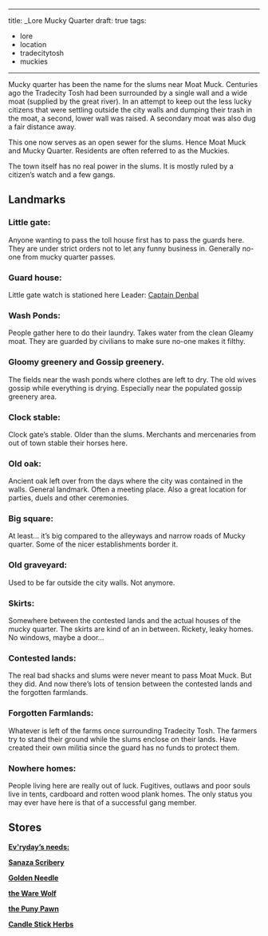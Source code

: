 
---
title: _Lore Mucky Quarter
draft: true
tags:
- lore
- location
- tradecitytosh
- muckies
---
Mucky quarter has been the name for the slums near Moat Muck. Centuries ago the Tradecity Tosh had been surrounded by a single wall and a wide moat (supplied by the great river). In an attempt to keep out the less lucky citizens that were settling outside the city walls and dumping their trash in the moat, a second, lower wall was raised. A secondary moat was also dug a fair distance away.

This one now serves as an open sewer for the slums. Hence Moat Muck and Mucky Quarter. Residents are often referred to as the Muckies.

The town itself has no real power in the slums. It is mostly ruled by a citizen’s watch and a few gangs.

## **Landmarks**  

### **Little gate:** 
Anyone wanting to pass the toll house first has to pass the guards here. They are under strict orders not to let any funny business in. Generally no-one from mucky quarter passes.

### **Guard house:** 
Little gate watch is stationed here Leader: [Captain Denbal](../../Confederation%20of%20Cernia/Tradecity%20Tosh/Muckies/P_Captain%20Denbal.md)

### **Wash Ponds:** 
People gather here to do their laundry. Takes water from the clean Gleamy moat. They are guarded by civilians to make sure no-one makes it filthy.

### **Gloomy greenery and Gossip greenery.** 
The fields near the wash ponds where clothes are left to dry. The old wives gossip while everything is drying. Especially near the populated gossip greenery area.

### **Clock stable:** 
Clock gate’s stable. Older than the slums. Merchants and mercenaries from out of town stable their horses here.

### **Old oak:** 
Ancient oak left over from the days where the city was contained in the walls. General landmark. Often a meeting place. Also a great location for parties, duels and other ceremonies.

### **Big square:** 
At least... it’s big compared to the alleyways and narrow roads of Mucky quarter. Some of the nicer establishments border it.

### **Old graveyard:** 
Used to be far outside the city walls. Not anymore.

### **Skirts:** 
Somewhere between the contested lands and the actual houses of the mucky quarter. The skirts are kind of an in between. Rickety, leaky homes. No windows, maybe a door...

### **Contested lands:** 
The real bad shacks and slums were never meant to pass Moat Muck. But they did. And now there’s lots of tension between the contested lands and the forgotten farmlands.

### **Forgotten Farmlands:** 
Whatever is left of the farms once surrounding Tradecity Tosh. The farmers try to stand their ground while the slums enclose on their lands. Have created their own militia since the guard has no funds to protect them.

### **Nowhere homes:** 
People living here are really out of luck. Fugitives, outlaws and poor souls live in tents, cardboard and rotten wood plank homes. The only status you may ever have here is that of a successful gang member. 

## **Stores**

[**Ev'ryday’s needs:**](../../Confederation%20of%20Cernia/Tradecity%20Tosh/Muckies/L_Evrydays%20Needs.md)

[**Sanaza Scribery**](../../Confederation%20of%20Cernia/Tradecity%20Tosh/Muckies/L_Sanaza%20Scribery.md)

[**Golden Needle** ](../../Confederation%20of%20Cernia/Tradecity%20Tosh/Muckies/L_Golden%20Needle.md)

[**the Ware Wolf**](../../Confederation%20of%20Cernia/Tradecity%20Tosh/Muckies/L_The%20Ware%20Wolf.md)
  
[**the Puny Pawn**](../../Confederation%20of%20Cernia/Tradecity%20Tosh/Muckies/L_The%20Puny%20Pawn.md)

[**Candle Stick Herbs**](../../Confederation%20of%20Cernia/Tradecity%20Tosh/Muckies/L_Candle%20Stick%20Herbs.md)

